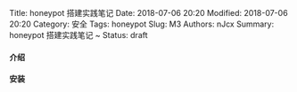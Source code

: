 Title: honeypot 搭建实践笔记
Date: 2018-07-06 20:20
Modified: 2018-07-06 20:20
Category: 安全
Tags: honeypot
Slug: M3
Authors: nJcx
Summary: honeypot 搭建实践笔记 ~
Status: draft

#### 介绍

#### 安装

